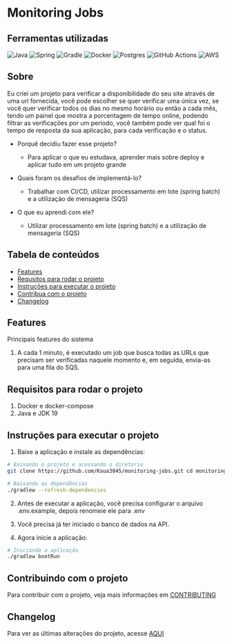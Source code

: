 # Monitoring Jobs

## Ferramentas utilizadas
![Java](https://img.shields.io/badge/java-%23ED8B00.svg?style=for-the-badge&logo=java&logoColor=white)
![Spring](https://img.shields.io/badge/spring-%236DB33F.svg?style=for-the-badge&logo=spring&logoColor=white)
![Gradle](https://img.shields.io/badge/Gradle-02303A.svg?style=for-the-badge&logo=Gradle&logoColor=white)
![Docker](https://img.shields.io/badge/docker-%230db7ed.svg?style=for-the-badge&logo=docker&logoColor=white)
![Postgres](https://img.shields.io/badge/postgres-%23316192.svg?style=for-the-badge&logo=postgresql&logoColor=white)
![GitHub Actions](https://img.shields.io/badge/github%20actions-%232671E5.svg?style=for-the-badge&logo=githubactions&logoColor=white)
![AWS](https://img.shields.io/badge/AWS-%23FF9900.svg?style=for-the-badge&logo=amazon-aws&logoColor=white)

## Sobre

Eu criei um projeto para verificar a disponibilidade do seu site através de uma url fornecida, você pode escolher se quer verificar uma única vez, se você quer verificar todos os dias no mesmo horário ou então a cada mês, tendo um painel que mostra a porcentagem de tempo online, podendo filtrar as verificações por um período, você também pode ver qual foi o tempo de resposta da sua aplicação, para cada verificação e o status.

- Porquê decidiu fazer esse projeto?
  - Para aplicar o que eu estudava, aprender mais sobre deploy e aplicar tudo em um projeto grande

- Quais foram os desafios de implementá-lo?
  - Trabalhar com CI/CD, utilizar processamento em lote (spring batch) e a utilização de mensageria (SQS)

- O que eu aprendi com ele?
  - Utilizar processamento em lote (spring batch) e a utilização de mensageria (SQS)

## Tabela de conteúdos

- [Features](#features)
- [Requsitos para rodar o projeto](#requisitos)
- [Instruções para executar o projeto](#instruções-para-executar-o-projeto)
- [Contribua com o projeto](#contribuindo-com-o-projeto)
- [Changelog](#changelog)

## Features

Principais features do sistema

1. A cada 1 minuto, é executado um job que busca todas as URLs que precisam ser verificadas naquele momento e, em seguida, envia-as para uma fila do SQS.

## Requisitos para rodar o projeto

1. Docker e docker-compose
2. Java e JDK 19

## Instruções para executar o projeto

1. Baixe a aplicação e instale as dependências:
```bash
# Baixando o projeto e acessando o diretorio
git clone https://github.com/Kaua3045/monitoring-jobs.git cd monitoring-jobs

# Baixando as dependências
./gradlew --refresh-dependencies  
```

2. Antes de executar a aplicação, você precisa configurar o arquivo .env.example, depois renomeie ele para .env

3. Você precisa já ter iniciado o banco de dados na API.

4. Agora inicie a aplicação:
```bash
# Iniciando a aplicação
./gradlew bootRun
```

## Contribuindo com o projeto

Para contribuir com o projeto, veja mais informações em [CONTRIBUTING](doc/CONTRIBUTING.md)

## Changelog

Para ver as últimas alterações do projeto, acesse [AQUI](doc/changelog.md)